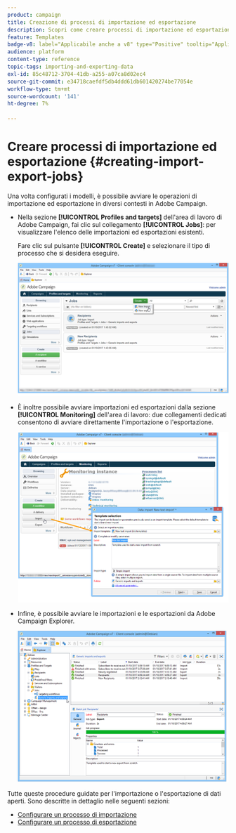 ```yaml
---
product: campaign
title: Creazione di processi di importazione ed esportazione
description: Scopri come creare processi di importazione ed esportazione in Campaign
feature: Templates
badge-v8: label="Applicabile anche a v8" type="Positive" tooltip="Applicabile anche a Campaign v8"
audience: platform
content-type: reference
topic-tags: importing-and-exporting-data
exl-id: 85c48712-3704-41db-a255-a07ca8d02ec4
source-git-commit: e34718caefdf5db4ddd61db601420274be77054e
workflow-type: tm+mt
source-wordcount: '141'
ht-degree: 7%

---
```


# Creare processi di importazione ed esportazione {#creating-import-export-jobs}



Una volta configurati i modelli, è possibile avviare le operazioni di importazione ed esportazione in diversi contesti in Adobe Campaign.

* Nella sezione **[!UICONTROL Profiles and targets]** dell&#39;area di lavoro di Adobe Campaign, fai clic sul collegamento **[!UICONTROL Jobs]**: per visualizzare l&#39;elenco delle importazioni ed esportazioni esistenti.

  Fare clic sul pulsante **[!UICONTROL Create]** e selezionare il tipo di processo che si desidera eseguire.

  ![](assets/s_ncs_user_import_from_home.png)

* È inoltre possibile avviare importazioni ed esportazioni dalla sezione **[!UICONTROL Monitoring]** dell&#39;area di lavoro: due collegamenti dedicati consentono di avviare direttamente l&#39;importazione o l&#39;esportazione.

  ![](assets/s_ncs_user_import_from_production.png)

* Infine, è possibile avviare le importazioni e le esportazioni da Adobe Campaign Explorer.

  ![](assets/s_ncs_user_export_wizard_launch_from_menu.png)


Tutte queste procedure guidate per l&#39;importazione o l&#39;esportazione di dati aperti. Sono descritte in dettaglio nelle seguenti sezioni:

* [Configurare un processo di importazione](../../platform/using/executing-import-jobs.md)
* [Configurare un processo di esportazione](../../platform/using/executing-export-jobs.md)
